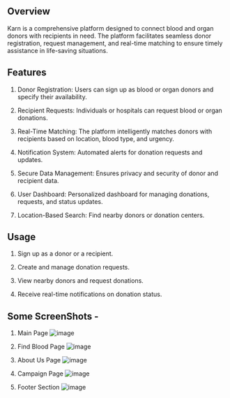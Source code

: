 ## Overview

Karn is a comprehensive platform designed to connect blood and organ donors with recipients in need. The platform facilitates seamless donor registration, request management, and real-time matching to ensure timely assistance in life-saving situations.

## Features

1. Donor Registration: Users can sign up as blood or organ donors and specify their availability.

2. Recipient Requests: Individuals or hospitals can request blood or organ donations.

3. Real-Time Matching: The platform intelligently matches donors with recipients based on location, blood type, and urgency.

4. Notification System: Automated alerts for donation requests and updates.

5. Secure Data Management: Ensures privacy and security of donor and recipient data.

6. User Dashboard: Personalized dashboard for managing donations, requests, and status updates.

7. Location-Based Search: Find nearby donors or donation centers.

## Usage

1. Sign up as a donor or a recipient.

2. Create and manage donation requests.

3. View nearby donors and request donations.

4. Receive real-time notifications on donation status.

## Some ScreenShots -
1. Main Page
   ![image](https://github.com/user-attachments/assets/3978a04a-8678-4ab3-9169-b139b7df91b0)

2. Find Blood Page
   ![image](https://github.com/user-attachments/assets/7cefd397-04ee-4573-89ec-c0d0dbf1b76e)

3. About Us Page
   ![image](https://github.com/user-attachments/assets/5454620b-41e7-497a-9a7a-47a65f246416)

4. Campaign Page
   ![image](https://github.com/user-attachments/assets/f4e1e298-f73e-495b-b2e9-87087189ff5e)

5. Footer Section
   ![image](https://github.com/user-attachments/assets/cbe6330c-041a-412c-a834-643722470f4e)





